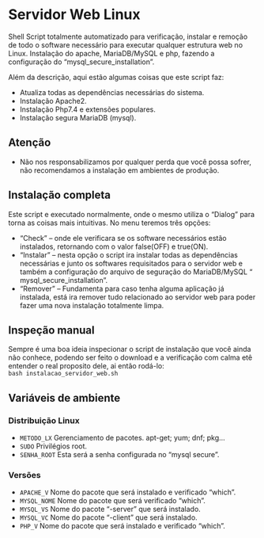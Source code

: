 # Servidor Web Linux
Shell Script totalmente automatizado para verificação, instalar e remoção de todo o software necessário para executar qualquer estrutura web no Linux. Instalação do apache, MariaDB/MySQL e php, fazendo a configuração do “mysql_secure_installation”.

Além da descrição, aqui estão algumas coisas que este script faz:
- Atualiza todas as dependências necessárias do sistema.
- Instalação Apache2.
- Instalação Php7.4 e extensões populares.
- Instalação segura MariaDB (mysql).


## Atenção
- Não nos responsabilizamos por qualquer perda que você possa sofrer, não recomendamos a instalação em ambientes de produção.


## Instalação completa

Este script e executado normalmente, onde o mesmo utiliza o “Dialog” para torna as coisas mais intuitivas. 
No menu teremos três opções: 
- “Check” – onde ele verificara se os software necessários estão instalados, retornando com o valor false(OFF) e true(ON).
- “Instalar” – nesta opção o script ira instalar todas as dependências necessárias e junto os softwares requisitados para o servidor web e também a configuração do arquivo de seguração do MariaDB/MySQL “ mysql_secure_installation”.
- “Remover” – Fundamenta para caso tenha alguma aplicação já instalada, está ira remover tudo relacionado ao servidor web para poder fazer uma nova instalação totalmente limpa.


## Inspeção manual

Sempre é uma boa ideia inspecionar o script de instalação que você ainda não conhece, podendo ser feito o download e a verificação com calma etê entender o real proposito dele, ai então rodá-lo:</br>
`bash instalacao_servidor_web.sh`

## Variáveis de ambiente

### Distribuição Linux
- ``METODO_LX`` Gerenciamento de pacotes. apt-get; yum; dnf; pkg…
- ``SUDO`` Privilégios root. 
- ``SENHA_ROOT`` Esta será a senha configurada no “mysql secure”.

### Versões
- ``APACHE_V`` Nome do pacote que será instalado e verificado “which”.
- ``MYSQL_NOME`` Nome do pacote que será verificado “which”. 
- ``MYSQL_VS`` Nome do pacote “-server” que será instalado.
- ``MYSQL_VC`` Nome do pacote “-client” que será instalado.
- ``PHP_V`` Nome do pacote que será instalado e verificado “which”.

